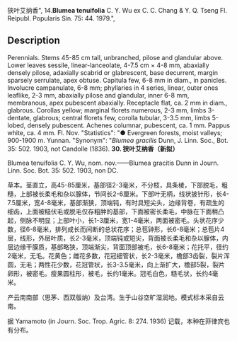 狭叶艾纳香",
14.**Blumea tenuifolia** C. Y. Wu ex C. C. Chang & Y. Q. Tseng Fl. Reipubl. Popularis Sin. 75: 44. 1979.",

## Description
Perennials. Stems 45-85 cm tall, unbranched, pilose and glandular above. Lower leaves sessile, linear-lanceolate, 4-7.5 cm × 4-8 mm, abaxially densely pilose, adaxially scabrid or glabrescent, base decurrent, margin sparsely serrulate, apex obtuse. Capitula few, 6-8 mm in diam., in panicles. Involucre campanulate, 6-8 mm; phyllaries in 4 series, linear, outer ones leaflike, 2-3 mm, abaxially pilose and glandular, inner 6-8 mm, membranous, apex pubescent abaxially. Receptacle flat, ca. 2 mm in diam., glabrous. Corollas yellow; marginal florets numerous, 2-3 mm, limbs 3-dentate, glabrous; central florets few, corolla tubular, 3-3.5 mm, limbs 5-lobed, densely pubescent. Achenes columnar, pubescent, ca. 1 mm. Pappus white, ca. 4 mm. Fl. Nov.
  "Statistics": "● Evergreen forests, moist valleys; 900-1900 m. Yunnan.
  "Synonym": "*Blumea gracilis* Dunn, J. Linn. Soc., Bot. 35: 502. 1903, not Candolle (1836).
**30. 狭叶艾纳香（新拟）**

Blumea tenuifolia C. Y. Wu, nom. nov.——Blumea gracitis Dunn in Journ. Linn. Soc. Bot. 35: 502. 1903, non DC.

草本。茎直立，高45-85厘米，基部径2-3毫米，不分枝，具条棱，下部脱毛，粗糙，上部被长柔毛和杂以腺体，节间长2-6厘米。下部叶无柄，线状披针形，长4-7.5厘米，宽4-8毫米，基部渐狭，顶端钝，有时具短尖头，边缘背卷，有疏生的细齿，上面被糙伏毛或脱毛仅存粗肿的基部，下面被密长柔毛，中脉在下面稍凸起，侧脉不明显；上部叶小，长1-3厘米，宽1-4毫米，两面被密毛。头状花序少数，径6-8毫米，排列成长而间断的总状花序；总苞钟形，长6-8毫米；总苞片4层，线形，外层叶质，长2-3毫米，顶端钝或短尖，背面被长柔毛和杂以腺体，内层边缘干膜质，基部略狭，顶端渐尖，背面顶部被毛，长6-8毫米；花托平，径约2毫米，无毛。花黄色；雌花多数，花冠细管状，长2-3毫米，檐部3齿裂，裂片浑圆，无毛；两性花少数，花冠管状，长3-3.5毫米，向上渐扩大，檐部5裂，裂片卵形，被密毛。瘦果圆柱形，被毛，长约1毫米。冠毛白色，糙毛状，长约4毫米。

产云南南部（思茅、西双版纳）及台湾。生于山谷空旷湿润地。模式标本采自云南。

据 Yamamoto (in Journ. Soc. Trop. Agric. 8: 274. 1936) 记载，本种在菲律宾也有分布。
